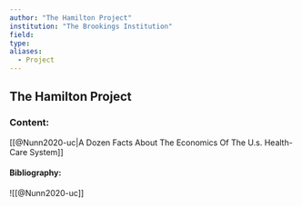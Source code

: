 ```yaml
---
author: "The Hamilton Project"
institution: "The Brookings Institution"
field:
type:
aliases:
  - Project
---
```


## The Hamilton Project

### Content:
[[@Nunn2020-uc|A Dozen Facts About The Economics Of The U.s. Health-Care System]]

#### Bibliography:

![[@Nunn2020-uc]]
